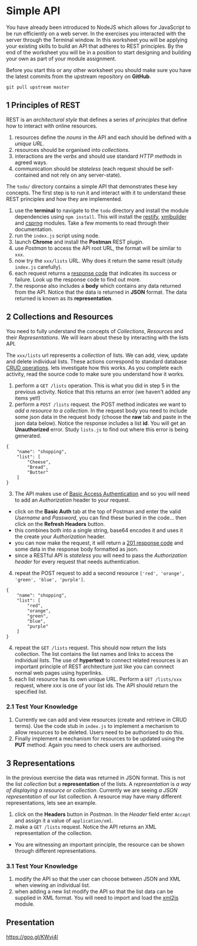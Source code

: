 
# Simple API

You have already been introduced to NodeJS which allows for JavaScript to be run efficiently on a web server. In the exercises you interacted with the server through the Terminal window. In this worksheet you will be applying your existing skills to build an API that adheres to REST principles. By the end of the worksheet you will be in a position to start designing and building your own as part of your module assignment.

Before you start this or any other worksheet you should make sure you have the latest commits from the upstream repository on **GitHub**.
```
git pull upstream master
```
## 1 Principles of REST

REST is an *architectural style* that defines a series of *principles* that define how to interact with online resources.

1. resources define the _nouns_ in the API and each should be defined with a _unique URL_.
2. resources should be organised into _collections_.
3. interactions are the _verbs_ and should use standard _HTTP methods_ in agreed ways.
4. communication should be _stateless_ (each request should be self-contained and not rely on any server-state).

The `todo/` directory contains a simple API that demonstrates these key concepts. The first step is to run it and interact with it to understand these REST principles and how they are implemented.

1. use the **terminal** to navigate to the `todo` directory and install the module dependencies using `npm install`. This will install the [restify](http://restify.com/), [xmlbuilder](https://github.com/oozcitak/xmlbuilder-js) and [csprng](https://www.npmjs.com/package/csprng) modules. Take a few moments to read through their documentation.
2. run the `index.js` script using node.
3. launch **Chrome** and install the **Postman** REST plugin.
4. use *Postman* to access the API root URL, the format will be similar to `xxx`.
5. now try the `xxx/lists` URL. Why does it return the same result (study `index.js` carefully).
6. each request returns a [response code](https://developer.mozilla.org/en-US/docs/Web/HTTP/Response_codes) that indicates its success or failure. Look up the response code to find out more.
7. the response also includes a **body** which contains any data returned from the API. Notice that the data is returned in **JSON** format. The data returned is known as its **representation**.

## 2 Collections and Resources

You need to fully understand the concepts of *Collections*, *Resources* and their *Representations*. We will learn about these by interacting with the lists API.

The `xxx/lists` url represents a _collection_ of lists. We can add, view, update and delete individual lists. These actions correspond to standard database [CRUD operations](https://en.wikipedia.org/wiki/Create,_read,_update_and_delete). lets investigate how this works. As you complete each activity, read the source code to make sure you understand how it works.

1. perform a `GET /lists` operation. This is what you did in step 5 in the previous activity. Notice that this returns an error (we haven't added any items yet!)
2. perform a `POST /lists` request. the POST method indicates we want to _add a resource to a collection_. In the request body you need to include some json data in the request body (choose the **raw** tab and paste in the json data below). Notice the response includes a list **id**. You will get an **Unauthorized** error. Study `lists.js` to find out where this error is being generated.
```
{
    "name": "shopping",
    "list": [
        "Cheese",
        "Bread",
        "Butter"
    ]
}
```
3. The API makes use of [Basic Access Authentication](https://en.wikipedia.org/wiki/Basic_access_authentication#Client_side) and so you will need to add an *Authorization* header to your request.
  - click on the **Basic Auth** tab at the top of Postman and enter the valid _Username_ and _Password_, you can find these buried in the code... then click on the **Refresh Headers** button.
  - this combines both into a single string, base64 encodes it and uses it the create your _Authorization_ header.
  - you can now make the request, it will return a [201 response code](https://developer.mozilla.org/en-US/docs/Web/HTTP/Response_codes) and some data in the response body formatted as json.
  - since a RESTful API is _stateless_ you will need to pass the _Authorization header_ for every request that needs authentication.
4. repeat the POST request to add a second resource `['red', 'orange', 'green', 'blue', 'purple']`.
```
{
    "name": "shopping",
    "list": [
        "red",
        "orange",
        "green",
        "blue",
        "purple"
    ]
}
```
4. repeat the `GET /lists` request. This should now return the lists collection. The list contains the list names and links to access the individual lists. The use of **hypertext** to connect related resources is an important principle of REST architecture just like you can connect normal web pages using hyperlinks.
5. each list resource has its own unique URL. Perform a `GET /lists/xxx` request, where xxx is one of your list ids. The API should return the specified list.

### 2.1 Test Your Knowledge

1. Currently we can add and view resources (create and retrieve in CRUD terms). Use the code stub in `index.js` to implement a mechanism to allow resources to be deleted. Users need to be authorised to do this.
2. Finally implement a mechanism for resources to be updated using the **PUT** method. Again you need to check users are authorised.

## 3 Representations

In the previous exercise the data was returned in JSON format. This is not the list *collection* but a **representation** of the lists. A _representation_ is _a way of displaying a resource or collection_. Currently we are seeing _a JSON representation_ of our list collection. A resource may have many different representations, lets see an example.

1. click on the **Headers** button in _Postman_. In the _Header_ field enter `Accept` and assign it a value of `application/xml`.
2. make a `GET /lists` request. Notice the API returns an XML representation of the collection.
  - You are witnessing an important principle, the resource can be shown through different representations.

### 3.1 Test Your Knowledge

1. modify the API so that the user can choose between JSON and XML when viewing an individual list.
2. when adding a new list modify the API so that the list data can be supplied in XML format. You will need to import and load the [xml2js](https://www.npmjs.com/package/xml2js) module.

## Presentation

https://goo.gl/KWyi4l
